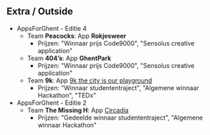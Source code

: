 Extra **/ Outside**
----------------------------------------------------

- AppsForGhent - Editie 4
  - Team **Peacocks**: App **Rokjesweer**
    - Prijzen: "Winnaar prijs Code9000", "Sensolus creative application"
  - Team **404’s**: App **GhentPark**
    - Prijzen: "Winnaar prijs Code9000", "Sensolus creative application"
  - Team **9k**: App [9k the city is our playground](http://www.slideshare.net/AppsForGhent/afg-presentatie)
    - Prijzen: "Winnaar studententraject", "Algemene winnaar Hackathon", "TEDx"
- AppsForGhent - Editie 2
  - Team **The Missing H**: App [Circadia](http://www.nieuwsblad.be/article/detail.aspx?articleid=QJ3NUCDA)
    - Prijzen: "Gedeelde winnaar studententraject", "Algemene winnaar Hackathon"